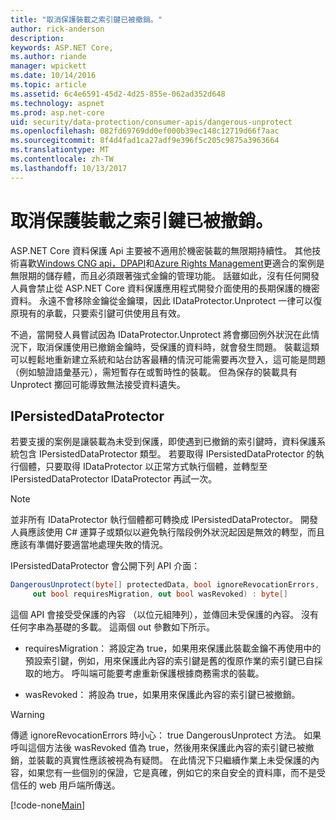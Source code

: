 ```yaml
---
title: "取消保護裝載之索引鍵已被撤銷。"
author: rick-anderson
description: 
keywords: ASP.NET Core,
ms.author: riande
manager: wpickett
ms.date: 10/14/2016
ms.topic: article
ms.assetid: 6c4e6591-45d2-4d25-855e-062ad352d648
ms.technology: aspnet
ms.prod: asp.net-core
uid: security/data-protection/consumer-apis/dangerous-unprotect
ms.openlocfilehash: 082fd69769dd0ef000b39ec148c12719d66f7aac
ms.sourcegitcommit: 8f4d4fad1ca27adf9e396f5c205c9875a3963664
ms.translationtype: MT
ms.contentlocale: zh-TW
ms.lasthandoff: 10/13/2017
---
```

# <a name="unprotecting-payloads-whose-keys-have-been-revoked"></a>取消保護裝載之索引鍵已被撤銷。

<a name="data-protection-consumer-apis-dangerous-unprotect"></a>

ASP.NET Core 資料保護 Api 主要被不適用於機密裝載的無限期持續性。 其他技術喜歡[Windows CNG api，DPAPI](https://msdn.microsoft.com/library/windows/desktop/hh706794%28v=vs.85%29.aspx)和[Azure Rights Management](https://docs.microsoft.com/rights-management/)更適合的案例是無限期的儲存體，而且必須跟著強式金鑰的管理功能。 話雖如此，沒有任何開發人員會禁止從 ASP.NET Core 資料保護應用程式開發介面使用的長期保護的機密資料。 永遠不會移除金鑰從金鑰環，因此 IDataProtector.Unprotect 一律可以復原現有的承載，只要索引鍵可供使用且有效。

不過，當開發人員嘗試因為 IDataProtector.Unprotect 將會擲回例外狀況在此情況下，取消保護使用已撤銷金鑰時，受保護的資料時，就會發生問題。 裝載這類可以輕鬆地重新建立系統和站台訪客最糟的情況可能需要再次登入，這可能是問題 （例如驗證語彙基元），需短暫存在或暫時性的裝載。 但為保存的裝載具有 Unprotect 擲回可能導致無法接受資料遺失。

## <a name="ipersisteddataprotector"></a>IPersistedDataProtector

若要支援的案例是讓裝載為未受到保護，即使遇到已撤銷的索引鍵時，資料保護系統包含 IPersistedDataProtector 類型。 若要取得 IPersistedDataProtector 的執行個體，只要取得 IDataProtector 以正常方式執行個體，並轉型至 IPersistedDataProtector IDataProtector 再試一次。

> [!NOTE]
> 並非所有 IDataProtector 執行個體都可轉換成 IPersistedDataProtector。 開發人員應該使用 C# 運算子或類似以避免執行階段例外狀況起因是無效的轉型，而且應該有準備好要適當地處理失敗的情況。

IPersistedDataProtector 會公開下列 API 介面：

```csharp
DangerousUnprotect(byte[] protectedData, bool ignoreRevocationErrors,
     out bool requiresMigration, out bool wasRevoked) : byte[]
   ```

這個 API 會接受受保護的內容 （以位元組陣列），並傳回未受保護的內容。 沒有任何字串為基礎的多載。 這兩個 out 參數如下所示。

* requiresMigration： 將設定為 true，如果用來保護此裝載金鑰不再使用中的預設索引鍵，例如，用來保護此內容的索引鍵是舊的復原作業的索引鍵已自採取的地方。 呼叫端可能要考慮重新保護根據商務需求的裝載。

* wasRevoked： 將設為 true，如果用來保護此內容的索引鍵已被撤銷。

>[!WARNING]
> 傳遞 ignoreRevocationErrors 時小心： true DangerousUnprotect 方法。 如果呼叫這個方法後 wasRevoked 值為 true，然後用來保護此內容的索引鍵已被撤銷，並裝載的真實性應該被視為有疑問。 在此情況下只繼續作業上未受保護的內容，如果您有一些個別的保證，它是真確，例如它的來自安全的資料庫，而不是受信任的 web 用戶端所傳送。

[!code-none[Main](dangerous-unprotect/samples/dangerous-unprotect.cs)]
